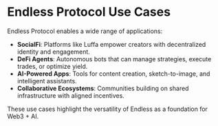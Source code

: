 # Endless Protocol Use Cases

Endless Protocol enables a wide range of applications:

- **SocialFi**: Platforms like Luffa empower creators with decentralized identity and engagement.  
- **DeFi Agents**: Autonomous bots that can manage strategies, execute trades, or optimize yield.  
- **AI-Powered Apps**: Tools for content creation, sketch-to-image, and intelligent assistants.  
- **Collaborative Ecosystems**: Communities building on shared infrastructure with aligned incentives.

These use cases highlight the versatility of Endless as a foundation for Web3 + AI.
